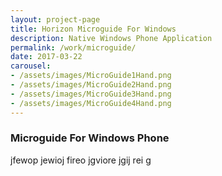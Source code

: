 ```yaml
---
layout: project-page
title: Horizon Microguide For Windows
description: Native Windows Phone Application
permalink: /work/microguide/
date: 2017-03-22
carousel:
- /assets/images/MicroGuide1Hand.png
- /assets/images/MicroGuide2Hand.png
- /assets/images/MicroGuide3Hand.png
- /assets/images/MicroGuide4Hand.png
---
```

###  Microguide For Windows Phone
jfewop jewioj fireo jgviore jgij rei g
